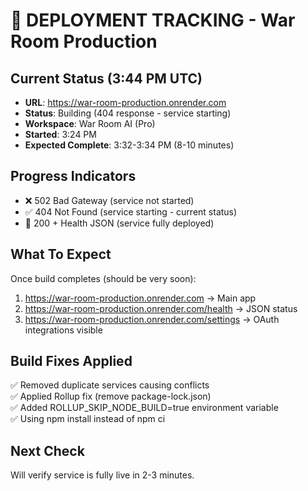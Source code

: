 # 🚀 DEPLOYMENT TRACKING - War Room Production

## Current Status (3:44 PM UTC)
- **URL**: https://war-room-production.onrender.com
- **Status**: Building (404 response - service starting)
- **Workspace**: War Room AI (Pro)
- **Started**: 3:24 PM
- **Expected Complete**: 3:32-3:34 PM (8-10 minutes)

## Progress Indicators
- ❌ 502 Bad Gateway (service not started) 
- ✅ 404 Not Found (service starting - current status)
- 🔄 200 + Health JSON (service fully deployed)

## What To Expect
Once build completes (should be very soon):
1. https://war-room-production.onrender.com → Main app
2. https://war-room-production.onrender.com/health → JSON status 
3. https://war-room-production.onrender.com/settings → OAuth integrations visible

## Build Fixes Applied
✅ Removed duplicate services causing conflicts  
✅ Applied Rollup fix (remove package-lock.json)  
✅ Added ROLLUP_SKIP_NODE_BUILD=true environment variable  
✅ Using npm install instead of npm ci  

## Next Check
Will verify service is fully live in 2-3 minutes.